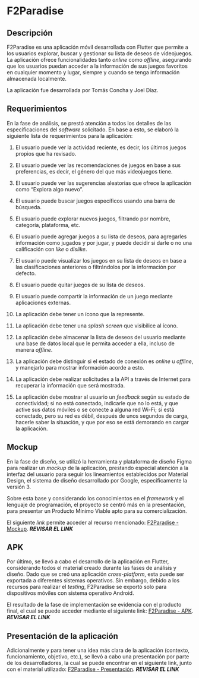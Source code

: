
# F2Paradise

## Descripción

F2Paradise es una aplicación móvil desarrollada con Flutter que permite a los usuarios explorar, buscar y gestionar su lista de deseos de videojuegos. La aplicación ofrece funcionalidades tanto *online* como *offline*, asegurando que los usuarios puedan acceder a la información de sus juegos favoritos en cualquier momento y lugar, siempre y cuando se tenga información almacenada localmente.

La aplicación fue desarrollada por Tomás Concha y Joel Díaz.

## Requerimientos

En la fase de análisis, se prestó atención a todos los detalles de las especificaciones del *software* solicitado. En base a esto, se elaboró la siguiente lista de requerimientos para la aplicación:

1.  El usuario puede ver la actividad reciente, es decir, los últimos juegos propios que ha revisado.
    
2.  El usuario puede ver las recomendaciones de juegos en base a sus preferencias, es decir, el género del que más videojuegos tiene.
    
3.  El usuario puede ver las sugerencias aleatorias que ofrece la aplicación como “Explora algo nuevo”.

4.  El usuario puede buscar juegos específicos usando una barra de búsqueda.
    
5.  El usuario puede explorar nuevos juegos, filtrando por nombre, categoría, plataforma, etc.
    
6.  El usuario puede agregar juegos a su lista de deseos, para agregarles información como jugados y por jugar, y puede decidir si darle o no una calificación con *like* o *dislike*.
    
7.  El usuario puede visualizar los juegos en su lista de deseos en base a las clasificaciones anteriores o filtrándolos por la información por defecto.
    
8.  El usuario puede quitar juegos de su lista de deseos.
    
9.  El usuario puede compartir la información de un juego mediante aplicaciones externas.
    
10.  La aplicación debe tener un ícono que la represente.
    
11.  La aplicación debe tener una *splash screen* que visibilice al ícono.
    
12.  La aplicación debe almacenar la lista de deseos del usuario mediante una base de datos local que le permita acceder a ella, incluso de manera *offline*.
    
13.  La aplicación debe distinguir si el estado de conexión es *online* u *offline*, y manejarlo para mostrar información acorde a esto.
    
14.  La aplicación debe realizar solicitudes a la API a través de Internet para recuperar la información que será mostrada.
    
15.  La aplicación debe mostrar al usuario un *feedback* según su estado de conectividad; si no está conectado, indicarle que no lo está, y que active sus datos móviles o se conecte a alguna red Wi-Fi; si está conectado, pero su red es débil, después de unos segundos de carga, hacerle saber la situación, y que por eso se está demorando en cargar la aplicación.

## Mockup

En la fase de diseño, se utilizó la herramienta y plataforma de diseño Figma para realizar un *mockup* de la aplicación, prestando especial atención a la interfaz del usuario para seguir los lineamientos establecidos por Material Design, el sistema de diseño desarrollado por Google, específicamente la versión 3.

Sobre esta base y considerando los conocimientos en el *framework* y el lenguaje de programación, el proyecto se centró más en la presentación, para presentar un Producto Mínimo Viable apto para su comercialización.

El siguiente *link* permite acceder al recurso mencionado: [F2Paradise - Mockup](https://www.figma.com/design/PagtdYaaoLmXKx44ZkEfQq/F2Paradise?node-id=15-149&node-type=frame&t=IuUVODN3CmQgjSDS-0). ***REVISAR EL LINK***

## APK

Por último, se llevó a cabo el desarrollo de la aplicación en Flutter, considerando todos el material creado durante las fases de análisis y diseño. Dado que se creó una aplicación *cross-platform*, esta puede ser exportada a diferentes sistemas operativos. Sin embargo, debido a los recursos para realizar el *testing*, F2Paradise se exportó solo para dispositivos móviles con sistema operativo Android.

El resultado de la fase de implementación se evidencia con el producto final, el cual se puede acceder mediante el siguiente link: [F2Paradise - APK](). ***REVISAR EL LINK***

## Presentación de la aplicación

Adicionalmente y para tener una idea más clara de la aplicación (contexto, funcionamiento, objetivo, etc.), se llevó a cabo una presentación por parte de los desarrolladores, la cual se puede encontrar en el siguiente link, junto con el material utilizado: [F2Paradise - Presentación](). ***REVISAR EL LINK***
